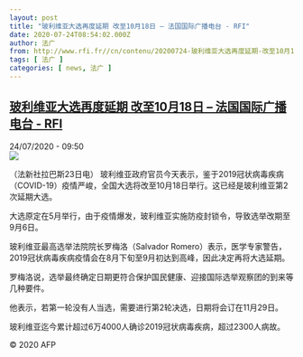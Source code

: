 ```yaml
---
layout: post
title: "玻利维亚大选再度延期 改至10月18日 – 法国国际广播电台 - RFI"
date: 2020-07-24T08:54:02.000Z
author: 法广
from: http://www.rfi.fr//cn/contenu/20200724-玻利维亚大选再度延期-改至10月18日
tags: [ 法广 ]
categories: [ news, 法广 ]
---
```

<!--1595580842000-->
[玻利维亚大选再度延期 改至10月18日 – 法国国际广播电台 - RFI](http://www.rfi.fr//cn/contenu/20200724-%E7%8E%BB%E5%88%A9%E7%BB%B4%E4%BA%9A%E5%A4%A7%E9%80%89%E5%86%8D%E5%BA%A6%E5%BB%B6%E6%9C%9F-%E6%94%B9%E8%87%B310%E6%9C%8818%E6%97%A5)
------

<div>
<div>24/07/2020 - 09:50</div><img src="https://s.rfi.fr/media/display/d16fe500-cd88-11ea-ac32-005056a964fe/w:310/p:16x9/int0012b.200724155002.jpg"><div class="t-content__body u-clearfix"><div class="m-interstitial"></div><p>（法新社拉巴斯23日电）    玻利维亚政府官员今天表示，鉴于2019冠状病毒疾病（COVID-19）疫情严峻，全国大选将改至10月18日举行。这已经是玻利维亚第2次延期大选。</p><p>    大选原定在5月举行，由于疫情爆发，玻利维亚实施防疫封锁令，导致选举改期至9月6日。</p><p>    玻利维亚最高选举法院院长罗梅洛（Salvador Romero）表示，医学专家警告，2019冠状病毒疾病疫情会在8月下旬至9月初达到高峰，因此决定再将大选延期。</p><p>    罗梅洛说，选举最终确定日期更符合保护国民健康、迎接国际选举观察团的到来等几种要件。</p><p>    他表示，若第一轮没有人当选，需要进行第2轮决选，日期将会订在11月29日。</p><p>    玻利维亚迄今累计超过6万4000人确诊2019冠状病毒疾病，超过2300人病故。</p><p class="t-copyright">© 2020 AFP</p>        </div>
</div>
